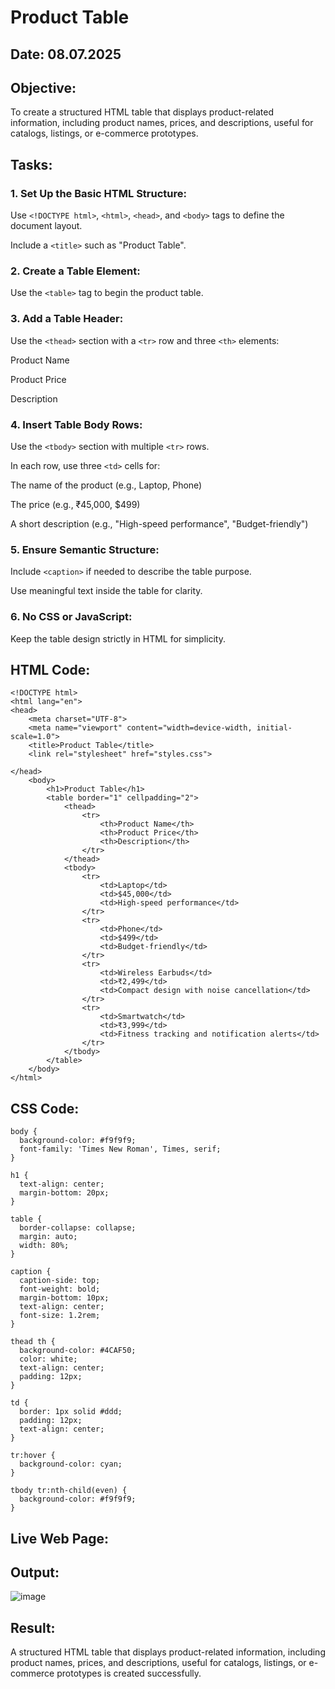 # Product Table
## Date: 08.07.2025
## Objective:

To create a structured HTML table that displays product-related information, including product names, prices, and descriptions, useful for catalogs, listings, or e-commerce prototypes.

## Tasks:

### 1. Set Up the Basic HTML Structure:

Use ```<!DOCTYPE html>```, ```<html>```, ```<head>```, and ```<body>``` tags to define the document layout.

Include a ```<title>``` such as "Product Table".

### 2. Create a Table Element:

Use the ```<table>``` tag to begin the product table.

### 3. Add a Table Header:

Use the ```<thead>``` section with a ```<tr>``` row and three ```<th>``` elements:

Product Name

Product Price

Description

### 4. Insert Table Body Rows:

Use the ```<tbody>``` section with multiple ```<tr>``` rows.

In each row, use three ```<td>``` cells for:

The name of the product (e.g., Laptop, Phone)

The price (e.g., ₹45,000, $499)

A short description (e.g., "High-speed performance", "Budget-friendly")

### 5. Ensure Semantic Structure:

Include ```<caption>``` if needed to describe the table purpose.

Use meaningful text inside the table for clarity.

### 6. No CSS or JavaScript:

Keep the table design strictly in HTML for simplicity.
## HTML Code:
```
<!DOCTYPE html>
<html lang="en">
<head>
    <meta charset="UTF-8">
    <meta name="viewport" content="width=device-width, initial-scale=1.0">
    <title>Product Table</title>
    <link rel="stylesheet" href="styles.css">

</head>
    <body>
        <h1>Product Table</h1>
        <table border="1" cellpadding="2">
            <thead>
                <tr>
                    <th>Product Name</th>
                    <th>Product Price</th>
                    <th>Description</th>
                </tr>
            </thead>
            <tbody>
                <tr>
                    <td>Laptop</td>
                    <td>$45,000</td>
                    <td>High-speed performance</td>
                </tr>
                <tr>
                    <td>Phone</td>
                    <td>$499</td>
                    <td>Budget-friendly</td>
                </tr>
                <tr>
                    <td>Wireless Earbuds</td>
                    <td>₹2,499</td>
                    <td>Compact design with noise cancellation</td>
                </tr>
                <tr>
                    <td>Smartwatch</td>
                    <td>₹3,999</td>
                    <td>Fitness tracking and notification alerts</td>
                </tr>
            </tbody>
        </table>
    </body>
</html>
```
## CSS Code:
```
body {
  background-color: #f9f9f9;
  font-family: 'Times New Roman', Times, serif;
}

h1 {
  text-align: center;
  margin-bottom: 20px;
}

table {
  border-collapse: collapse;
  margin: auto;
  width: 80%;
}

caption {
  caption-side: top;
  font-weight: bold;
  margin-bottom: 10px;
  text-align: center;
  font-size: 1.2rem;
}

thead th {
  background-color: #4CAF50;
  color: white;
  text-align: center;
  padding: 12px;
}

td {
  border: 1px solid #ddd;
  padding: 12px;
  text-align: center;
}

tr:hover {
  background-color: cyan;
}

tbody tr:nth-child(even) {
  background-color: #f9f9f9;
}

```
## Live Web Page:

## Output:
![image](https://github.com/user-attachments/assets/23380e7d-7af2-425b-a777-2bee92adca8f)

## Result:
A structured HTML table that displays product-related information, including product names, prices, and descriptions, useful for catalogs, listings, or e-commerce prototypes is created successfully.
